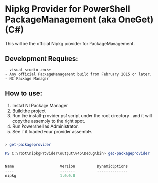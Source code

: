# Nipkg Provider for PowerShell PackageManagement (aka OneGet) (C#)
This will be the official Nipkg provider for PackageManagement.

## Development Requires:
    - Visual Studio 2013+
    - Any official PackageManagement build from February 2015 or later.
	- NI Package Manager

## How to use:
1. Install NI Package Manager.
2. Build the project.
3. Run the install-provider.ps1 script under the root directory . and it will copy the assembly to the right spot.
4. Run Powershell as Administrator.
5. See if it loaded your provider assembly.

``` powershell

> get-packageprovider 

PS C:\root\nipkgProvider\output\v45\Debug\bin> get-packageprovider


Name                     Version          DynamicOptions
----                     -------          --------------
nipkg                    1.0.0.0          

```
